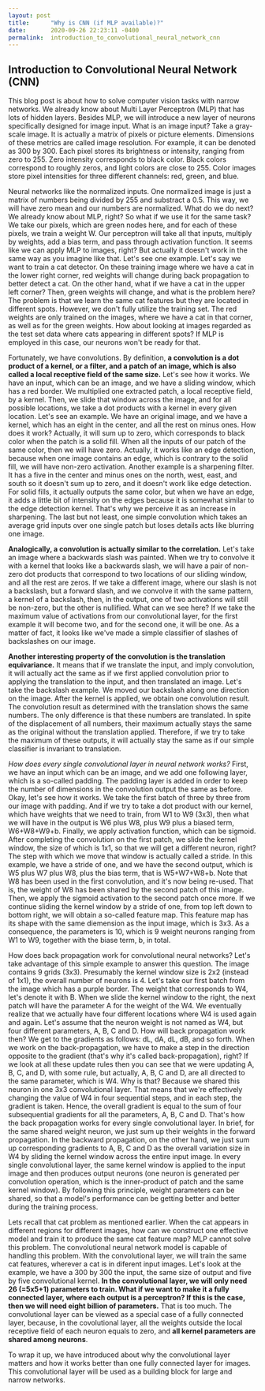 ```yaml
---
layout: post
title:      "Why is CNN (if MLP available)?"
date:       2020-09-26 22:23:11 -0400
permalink:  introduction_to_convolutional_neural_network_cnn
---
```



## Introduction to Convolutional Neural Network (CNN)


This blog post is about how to solve computer vision tasks with narrow networks. We already know about Multi Layer Perceptron (MLP) that has lots of hidden layers. Besides MLP, we will introduce a new layer of neurons specifically designed for image input. What is an image input? Take a gray-scale image. It is actually a matrix of pixels or picture elements. Dimensions of these metrics are called image resolution. For example, it can be denoted as 300 by 300. Each pixel stores its brightness or intensity, ranging from zero to 255. Zero intensity corresponds to black color. Black colors correspond to roughly zeros, and light colors are close to 255. Color images store pixel intensities for three different channels: red, green, and blue. 


Neural networks like the normalized inputs. One normalized image is just a matrix of numbers being divided by 255 and substract a 0.5. This way, we will have zero mean and our numbers are normalized. What do we do next? We already know about MLP, right? So what if we use it for the same task? We take our pixels, which are green nodes here, and for each of these pixels, we train a weight W. Our perceptron will take all that inputs, multiply by weights, add a bias term, and pass through activation function. It seems like we can apply MLP to images, right? But actually it doesn't work in the same way as you imagine like that. Let's see one example. Let's say we want to train a cat detector. On these training image where we have a cat in the lower right corner, red weights will change during back propagation to better detect a cat. On the other hand, what if we have a cat in the upper left corner? Then, green weights will change, and what is the problem here? The problem is that we learn the same cat features but they are located in different spots. However, we don't fully utilize the training set. The red weights are only trained on the images, where we have a cat in that corner, as well as for the green weights. How about looking at images regarded as the test set data where cats appearing in different spots? If MLP is employed in this case, our neurons won't be ready for that. 


Fortunately, we have convolutions. By definition, **a convolution is a dot product of a kernel, or a filter, and a patch of an image, which is also called a local receptive field of the same size.** Let's see how it works. We have an input, which can be an image, and we have a sliding window, which has a red border. We multiplied one extracted patch, a local receptive field, by a kernel. Then, we slide that window across the image, and for all possible locations, we take a dot products with a kernel in every given location. Let's see an example. We have an original image, and we have a kernel, which has an eight in the center, and all the rest on minus ones. How does it work? Actually, it will sum up to zero, which corresponds to black color when the patch is a solid fill. When all the inputs of our patch of the same color, then we will have zero. Actually, it works like an edge detection, because when one image contains an edge, which is contrary to the solid fill, we will have non-zero activation. Another example is a sharpening filter. It has a five in the center and minus ones on the north, west, east, and south so it doesn't sum up to zero, and it doesn't work like edge detection. For solid fills, it actually outputs the same color, but when we have an edge, it adds a little bit of intensity on the edges because it is somewhat similar to the edge detection kernel. That's why we perceive it as an increase in sharpening. The last but not least, one simple convolution which takes an average grid inputs over one single patch but loses details acts like blurring one image. 


**Analogically, a convolution is actually similar to the correlation.** Let's take an image where a backwards slash was painted. When we try to convolve it with a kernel that looks like a backwards slash, we will have a pair of non-zero dot products that correspond to two locations of our sliding window, and all the rest are zeros. If we take a different image, where our slash is not a backslash, but a forward slash, and we convolve it with the same pattern, a kernel of a backslash, then, in the output, one of two activations will still be non-zero, but the other is nullified. What can we see here? If we take the maximum value of activations from our convolutional layer, for the first example it will become two, and for the second one, it will be one. As a matter of fact, it looks like we've made a simple classifier of slashes of backslashes on our image. 


**Another interesting property of the convolution is the translation equivariance.** It means that if we translate the input, and imply convolution, it will actually act the same as if we first applied convolution prior to applying the translation to the input, and then translated an image. Let's take the backslash example. We moved our backslash 
along one direction on the image. After the kernel is applied, we obtain one convolution result. The convolution result as determined with the translation shows the same numbers. The only difference is that these numbers are translated. In spite of the displacement of all numbers, their maximum actually stays the same as the original without the translation applied. Therefore, if we try to take the maximum of these outputs, it will actually stay the same as if our simple classifier is invariant to translation. 


*How does every single convolutional layer in neural network works?* First, we have an input which can be an image, and we add one following layer, which is a so-called padding. The padding layer is added in order to keep the number of dimensions in the convolution output the same as before. Okay, let's see how it works. We take the first batch of three by three from our image with padding. And if we try to take a dot product with our kernel, which have weights that we need to train, from W1 to W9 (3x3), then what we will have in the output is W6 plus W8, plus W9 plus a biased term, W6+W8+W9+b. Finally, we apply activation function, which can be sigmoid. After completing the convolution on the first patch, we slide the kernel window, the size of which is 1x1, so that we will get a different neuron, right? The step with which we move that window is actually called a stride. In this example, we have a stride of one, and we have the second output, which is W5 plus W7 plus W8, plus the bias term, that is W5+W7+W8+b. Note that W8 has been used in the first convolution, and it's now being re-used. That is, the weight of W8 has been shared by the second patch of this image. Then, we apply the sigmoid activation to the second patch once more. If we continue sliding the kernel window by a stride of one, from top left down to bottom right, we will obtain a so-called feature map. This feature map has its shape with the same diemension as the input image, which is 3x3. As a consequence, the parameters is 10, which is 9 weight neurons ranging from W1 to W9, together with the biase term, b, in total.


How does back propagation work for convolutional neural networks? Let's take advantage of this simple example to answer this question. The image contains 9 grids (3x3). Presumably the kernel window size is 2x2 (instead of 1x1), the overall number of neurons is 4. Let's take our first batch from the image which has a purple border. The weight that corresponds to W4, let's denote it with B. When we slide the kernel window to the right, the next patch will have the parameter A for the weight of the W4. We eventually realize that we actually have four different locations where W4 is used again and again. Let's assume that the neuron weight is not named as W4, but four different parameters, A, B, C and D. How will back propagation work then? We get to the gradients as follows: dL, dA, dL, dB, and so forth. When we work on the back-propagation, we have to make a step in the direction opposite to the gradient (that's why it's called back-propagation), right? If we look at all these update rules then you can see that we were updating A, B, C, and D, with some rule, but actually, A, B, C and D, are all directed to the same parameter, which is W4. Why is that? Because we shared this neuron in one 3x3 convolutional layer. That means that we're effectively changing the value of W4 in four sequential steps, and in each step, the gradient is taken. Hence, the overall gradient is equal to the sum of four subsequential gradients for all the parameters, A, B, C and D. That's how the back propagation works for every single 
convolutional layer. In brief, for the same shared weight neuron, we just sum up their weights in the forward propagation. In the backward propagation, on the other hand, we just sum up corresponding gradients to A, B, C and D
as the overall variation size in W4 by sliding the kernel window across the entire input image. In every single convolutional layer, the same kernel window is applied to the input image and then produces output neurons (one neuron is generated per convolution operation, which is the inner-product of patch and the same kernel window). By following this principle, weight parameters can be shared, so that a model's performance can be getting better and better during the training process.


Lets recall that cat problem as mentioned earlier. When the cat appears in different regions for different images, how can we construct one effective model and train it to produce the same cat feature map? MLP cannot solve this problem. The convolutional neural network model is capable of handling this problem. With the convolutional layer, we will train the same cat features, wherever a cat is in diferent input images. Let's look at the example, we have a 300 by 300 the input, the same size of output and five by five convolutional kernel. **In the convolutional layer, we will only need 26 (=5x5+1) parameters to train. What if we want to make it a fully connected layer, where each output is a perceptron? If this is the case, then we will need eight billion of parameters.** That is too much. The convolutional layer can be viewed as a special case of a fully connected layer, because, in the covolutional layer, all the weights outside the local receptive field of each neuron equals to zero, and **all kernel parameters are shared among neurons**. 

To wrap it up, we have introduced about why the convolutional layer matters and how it works better than one fully connected layer for images. This convolutional layer will be used as a building block for large and narrow networks. 

